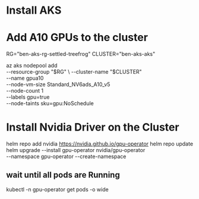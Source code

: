 # Install AKS


# Add A10 GPUs to the cluster

RG="ben-aks-rg-settled-treefrog"
CLUSTER="ben-aks-aks"

az aks nodepool add \
  --resource-group "$RG" \
  --cluster-name "$CLUSTER" \
  --name gpua10 \
  --node-vm-size Standard_NV6ads_A10_v5 \
  --node-count 1 \
  --labels gpu=true \
  --node-taints sku=gpu:NoSchedule


# Install Nvidia Driver on the Cluster

helm repo add nvidia https://nvidia.github.io/gpu-operator
helm repo update
helm upgrade --install gpu-operator nvidia/gpu-operator \
  --namespace gpu-operator --create-namespace

## wait until all pods are Running
kubectl -n gpu-operator get pods -o wide

